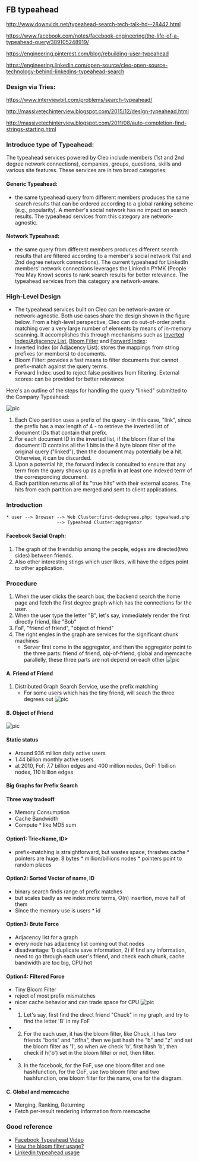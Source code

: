 
## FB typeahead


http://www.downvids.net/typeahead-search-tech-talk-hd--28442.html

https://www.facebook.com/notes/facebook-engineering/the-life-of-a-typeahead-query/389105248919/

https://engineering.pinterest.com/blog/rebuilding-user-typeahead

https://engineering.linkedin.com/open-source/cleo-open-source-technology-behind-linkedins-typeahead-search



### Design via Tries:

https://www.interviewbit.com/problems/search-typeahead/

http://massivetechinterview.blogspot.com/2015/12/design-typeahead.html

http://massivetechinterview.blogspot.com/2011/08/auto-completion-find-strings-starting.html



### Introduce type of Typeahead:
The typeahead services powered by Cleo include members (1st and 2nd degree network connections), companies, groups, questions, skills and various site features. These services are in two broad categories:

#### Generic Typeahead: 
* the same typeahead query from different members produces the same search results that can be ordered according to a global ranking scheme (e.g., popularity). A member's social network has no impact on search results. The typeahead services from this category are network-agnostic.

#### Network Typeahead: 
* the same query from different members produces different search results that are filtered according to a member's social network (1st and 2nd degree network connections). The current typeahead for LinkedIn members' network connections leverages the LinkedIn PYMK (People You May Know) scores to rank search results for better relevance. The typeahead services from this category are network-aware.

### High-Level Design

* The typeahead services built on Cleo can be network-aware or network-agnostic. Both use cases share the design shown in the figure below. From a high-level perspective, Cleo can do out-of-order prefix matching over a very large number of elements by means of in-memory scanning. It accomplishes this through mechanisms such as [Inverted Index/Adjacency List](http://en.wikipedia.org/wiki/Inverted_index), [Bloom Filter](http://en.wikipedia.org/wiki/Bloom_filter) and 
[Forward Index](http://en.wikipedia.org/wiki/Search_engine_indexing):
* Inverted Index (or Adjacency List): stores the mappings from string prefixes (or members) to documents.
* Bloom Filter: provides a fast means to filter documents that cannot prefix-match against the query terms.
* Forward Index: used to reject false positives from filtering.
External scores: can be provided for better relevance

Here's an outline of the steps for handling the query "linked" submitted to the Company Typeahead:

![pic](https://cloud.githubusercontent.com/assets/9062406/8119804/5dc3951e-104d-11e5-90cb-25e7f6bd0392.png)

1. Each Cleo partition uses a prefix of the query - in this case, "link", since the prefix has a max length of 4 - to retrieve the inverted list of document IDs that contain that prefix.
2. For each document ID in the inverted list, if the bloom filter of the document ID contains all the 1 bits in the 8 byte bloom filter of the original query ("linked"), then the document may potentially be a hit. Otherwise, it can be discarded.
3. Upon a potential hit, the forward index is consulted to ensure that any term from the query shows up as a prefix in at least one indexed term of the corresponding document.
4. Each partition returns all of its "true hits" with their external scores.
The hits from each partition are merged and sent to client applications.


### Introduction 

    * user --> Browser --> Web Cluster:first-dedegreee.php; typeahead.php
                       --> Typeahead Cluster:aggregator

#### Facebook Sacial Graph: 
1. The graph of the friendship among the people, edges are directed(two sides) between friends.
2. Also other interesting stings which user likes, will have the edges point to other application.
    

### Procedure 
1. When the user clicks the search box, the backend search the home page and 
         fetch the first degree graph which has the connections for the user.
2. When the user type the letter "B", let's say, immediately render the first directly friend, like "Bob"
3. FoF, "friend of friend", "object of friend"
4. The right engles in the graph are services for the significant chunk machines
      * Server first come in the aggregator, and then the aggregator point to the three parts: 
        friend of friend, obj-of-friend, global and memcache parallelly, these three parts are not depend on each other 
![pic](https://cloud.githubusercontent.com/assets/9062406/8112672/39228802-101e-11e5-8ab6-3039fb48d09d.png)

#### A. Friend of Friend
1. Distributed Graph Search Service, use the prefix matching 
      * For some users which has the tiny friend, will seach the three degrees out
![pic](https://cloud.githubusercontent.com/assets/9062406/8112857/82a1e88c-101f-11e5-952a-62ba219dbce6.png)

#### B. Object of Friend
![pic](https://cloud.githubusercontent.com/assets/9062406/8112987/2a09e7a0-1020-11e5-8016-5c15164a2216.png)

#### Static status
* Around 936 million daily active users
* 1.44 billion monthly active users 
* at 2010, Fof: 7.7 billion edges and 400 million nodes, OoF: 1 billion nodes, 110 billion edges

#### Big Graphs for Prefix Search 
#### Three way tradeoff 
* Memory Consumption 
* Cache Bandwidth
* Compute
      * like MD5 sum

#### Option1: Trie<Name, ID>
* prefix-matching is straightforward, but wastes space, thrashes cache
      * pointers are huge: 8 bytes * million/billions nodes 
      * pointers point to random places 

#### Option2: Sorted Vector of name, ID
* binary search finds range of prefix matches 
* but scales badly as we index more terms, O(n) insertion, move half of them 
* Since the memory use is users * id

#### Option3: Brute Force
* Adjacency list for a graph 
* every node has adjacency list coming out that nodes 
* disadvantage: 1) duplicate save information, 2) if find any information, need to go through each user's friend, and check each
  chunk, cache bandwidth are too big, CPU hot 

#### Option4: Filtered Force 
* Tiny Bloom Filter
* reject of most prefix mismatches
* nicer cache behavior and can trade space for CPU 
![pic](https://cloud.githubusercontent.com/assets/9062406/8119424/3c014e60-104a-11e5-82d1-628d84bd2fec.png)
* 1. Let's say, first find the direct friend "Chuck" in my graph, and try to find the letter 'B' in my FoF
* 2. For the each user, it has the bloom filter, like Chuck, it has two friends "boris" and "zifha", then we just hash the "b" and "z" and set the bloom filter as '1', so when we check 'b', first hash 'b', then check if h('b') set in the bloom filter or not, then filter. 
* 3. In the facebook, for the FoF, use one bloom filter and one hashfunction, for the OoF, use two bloom filter and two hashfunction, one bloom filter for the name, one for the diagram. 

#### C. Global and memcache 
* Merging, Ranking, Returning 
* Fetch per-result rendering information from  memcache 




### Good reference
* [Facebook Typeahead Video](https://www.facebook.com/video/video.php?v=432864835468)
* [How the bloom filter usage?](http://www.quora.com/What-are-the-best-applications-of-Bloom-filters)
* [Linkedin typeahead usage](https://engineering.linkedin.com/open-source/cleo-open-source-technology-behind-linkedins-typeahead-search)
